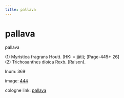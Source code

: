 ```yaml
---
title: pallava
---
```


# pallava

pallava  <div n="P" />(1) Myristica fragrans Houtt. (HK: = jāti); [Page-445+ 26] <div n="P" />(2) Trichosanthes dioica Roxb. (Raison).

lnum: 369

image: [444](https://www.sanskrit-lexicon.uni-koeln.de/scans/csl-apidev/servepdf.php?dict=snp&page=444)

cologne link: [pallava](https://sanskrit-lexicon.uni-koeln.de/scans/csl-apidev/getword.php?dict=snp&key=pallava)

